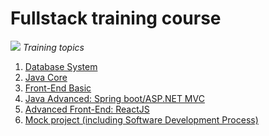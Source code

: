 # Fullstack training course
![](https://github.com/doanngocanh/Railway14/blob/master/static/readme_top_image.jpg=512x216)
_Training topics_
1. [Database System](https://github.com/doanngocanh/Railway14/tree/master/SQL)
2. [Java Core](https://github.com/doanngocanh/Railway14)
3. [Front-End Basic](https://github.com/doanngocanh/Railway14)
4. [Java Advanced: Spring boot/ASP.NET MVC](https://github.com/doanngocanh/Railway14)
5. [Advanced Front-End: ReactJS](https://github.com/doanngocanh/Railway14)
6. [Mock project (including Software Development Process)](https://github.com/doanngocanh/Railway14)
